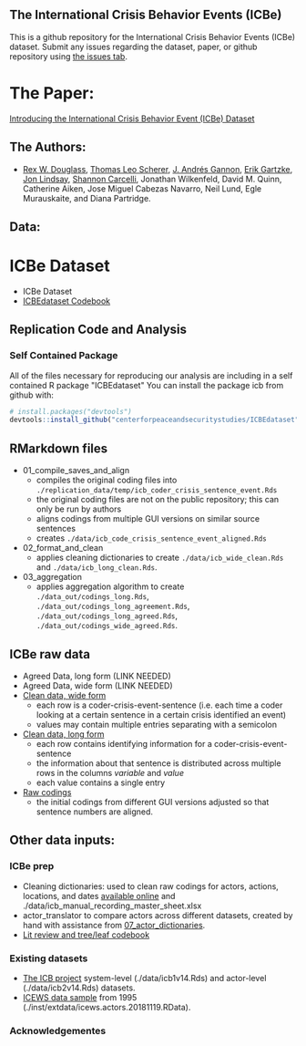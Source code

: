 
<!-- README.md is generated from README.Rmd. Please edit that file -->
## The International Crisis Behavior Events (ICBe)

This is a github repository for the International Crisis Behavior Events (ICBe) dataset. Submit any issues regarding the dataset, paper, or github repository using [the issues tab](https://github.com/CenterForPeaceAndSecurityStudies/ICBEdataset/issues/new/choose).

# The Paper:

[Introducing the International Crisis Behavior Event (ICBe) Dataset](https://github.com/CenterForPeaceAndSecurityStudies/ICBEdataset/blob/master/paper/IntroducingICBe_DouglassEtAl_2021_BetaDraft_bookdown.pdf)

## The Authors:

-   [Rex W. Douglass](http://www.rexdouglass.com), [Thomas Leo Scherer](http://tlscherer.com/), [J. Andrés Gannon](https://jandresgannon.com/), [Erik Gartzke](http://erikgartzke.com/), [Jon Lindsay](https://www.jonrlindsay.com/), [Shannon Carcelli](https://www.shannoncarcelli.com/), Jonathan Wilkenfeld, David M. Quinn, Catherine Aiken, Jose Miguel Cabezas Navarro, Neil Lund, Egle Murauskaite, and Diana Partridge.

## Data:

# ICBe Dataset

-   ICBe Dataset
-   [ICBEdataset Codebook](https://docs.google.com/document/d/1aJkweohbfIWtNpJw1CmXbeIiK6czbJ5iPyKwiYP1YlU/edit?usp=sharing)

## Replication Code and Analysis

### Self Contained Package

All of the files necessary for reproducing our analysis are including in a self contained R package "ICBEdataset" You can install the package icb from github with:

``` r
# install.packages("devtools")
devtools::install_github("centerforpeaceandsecuritystudies/ICBEdataset")
```

## RMarkdown files

-   01\_compile\_saves\_and\_align
    -   compiles the original coding files into `./replication_data/temp/icb_coder_crisis_sentence_event.Rds`
    -   the original coding files are not on the public repository; this can only be run by authors
    -   aligns codings from multiple GUI versions on similar source sentences
    -   creates `./data/icb_code_crisis_sentence_event_aligned.Rds`
-   02\_format\_and\_clean
    -   applies cleaning dictionaries to create `./data/icb_wide_clean.Rds` and `./data/icb_long_clean.Rds`.
-   03\_aggregation
    -   applies aggregation algorithm to create `./data_out/codings_long.Rds`, `./data_out/codings_long_agreement.Rds`, `./data_out/codings_long_agreed.Rds`, `./data_out/codings_wide_agreed.Rds`.

## ICBe raw data

-   Agreed Data, long form (LINK NEEDED)
-   Agreed Data, wide form (LINK NEEDED)
-   [Clean data, wide form](https://github.com/CenterForPeaceAndSecurityStudies/ICBEdataset/raw/master/data/icb_wide_clean.Rds)
    -   each row is a coder-crisis-event-sentence (i.e. each time a coder looking at a certain sentence in a certain crisis identified an event)
    -   values may contain multiple entries separating with a semicolon
-   [Clean data, long form](https://github.com/CenterForPeaceAndSecurityStudies/ICBEdataset/raw/master/data/icb_long_clean.Rds)
    -   each row contains identifying information for a coder-crisis-event-sentence
    -   the information about that sentence is distributed across multiple rows in the columns *variable* and *value*
    -   each value contains a single entry
-   [Raw codings](https://github.com/CenterForPeaceAndSecurityStudies/ICBEdataset/raw/master/data/icb_coder_crisis_sentence_event_aligned.Rds)
    -   the initial codings from different GUI versions adjusted so that sentence numbers are aligned.

## Other data inputs:

### ICBe prep

-   Cleaning dictionaries: used to clean raw codings for actors, actions, locations, and dates [available online](https://docs.google.com/spreadsheets/d/1a7Id0Zg41PTKEv74H_KjiJzhMak2jGh0leT7B8oVWdI/edit#gid=0) and ./data/icb\_manual\_recording\_master\_sheet.xlsx
-   actor\_translator to compare actors across different datasets, created by hand with assistance from [07\_actor\_dictionaries](https://centerforpeaceandsecuritystudies.github.io/ICBEdataset/07_actor_dictionaries.html).
-   [Lit review and tree/leaf codebook](https://docs.google.com/spreadsheets/d/10tZGzjYgmvrbgQTV3oadVEV8m1LxLEDJEq9pzqq90Fc/edit#gid=1604363724)

### Existing datasets

-   [The ICB project](https://sites.duke.edu/icbdata/) system-level (./data/icb1v14.Rds) and actor-level (./data/icb2v14.Rds) datasets.
-   [ICEWS data sample](https://dataverse.harvard.edu/file.xhtml?persistentId=doi:10.7910/DVN/28075/WNOBVV&version=30.0) from 1995 (./inst/extdata/icews.actors.20181119.RData).

### Acknowledgementes
